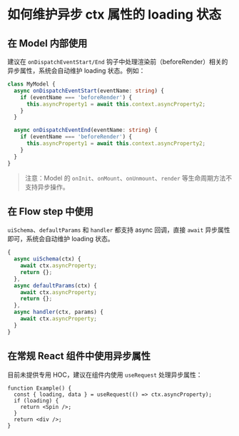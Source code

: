 # 如何维护异步 ctx 属性的 loading 状态

## 在 Model 内部使用

建议在 `onDispatchEventStart/End` 钩子中处理渲染前（beforeRender）相关的异步属性，系统会自动维护 loading 状态。例如：

```ts
class MyModel {
  async onDispatchEventStart(eventName: string) {
    if (eventName === 'beforeRender') {
      this.asyncProperty1 = await this.context.asyncProperty2;
    }
  }

  async onDispatchEventEnd(eventName: string) {
    if (eventName === 'beforeRender') {
      this.asyncProperty1 = await this.context.asyncProperty2;
    }
  }
}
```

> 注意：Model 的 `onInit`、`onMount`、`onUnmount`、`render` 等生命周期方法不支持异步操作。

## 在 Flow step 中使用

`uiSchema`、`defaultParams` 和 `handler` 都支持 async 回调，直接 `await` 异步属性即可，系统会自动维护 loading 状态。

```ts
{
  async uiSchema(ctx) {
    await ctx.asyncProperty;
    return {};
  },
  async defaultParams(ctx) {
    await ctx.asyncProperty;
    return {};
  },
  async handler(ctx, params) {
    await ctx.asyncProperty;
  }
}
```

## 在常规 React 组件中使用异步属性

目前未提供专用 HOC，建议在组件内使用 `useRequest` 处理异步属性：

```tsx | pure
function Example() {
  const { loading, data } = useRequest(() => ctx.asyncProperty);
  if (loading) {
    return <Spin />;
  }
  return <div />;
}
```
